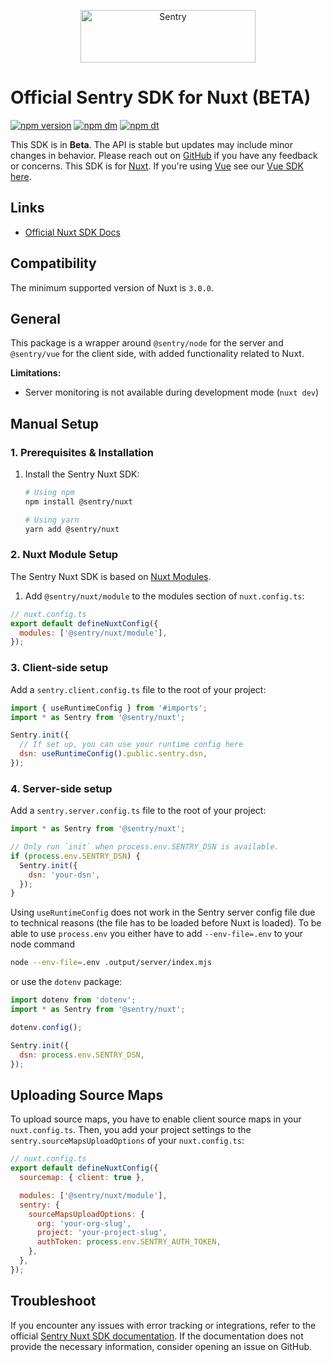 <p align="center">
  <a href="https://sentry.io/?utm_source=github&utm_medium=logo" target="_blank">
    <img src="https://sentry-brand.storage.googleapis.com/sentry-wordmark-dark-280x84.png" alt="Sentry" width="280" height="84">
  </a>
</p>

# Official Sentry SDK for Nuxt (BETA)

[![npm version](https://img.shields.io/npm/v/@sentry/nuxt.svg)](https://www.npmjs.com/package/@sentry/nuxt)
[![npm dm](https://img.shields.io/npm/dm/@sentry/nuxt.svg)](https://www.npmjs.com/package/@sentry/nuxt)
[![npm dt](https://img.shields.io/npm/dt/@sentry/nuxt.svg)](https://www.npmjs.com/package/@sentry/nuxt)

This SDK is in **Beta**. The API is stable but updates may include minor changes in behavior. Please reach out on
[GitHub](https://github.com/getsentry/sentry-javascript/issues/new/choose) if you have any feedback or concerns. This
SDK is for [Nuxt](https://nuxt.com/). If you're using [Vue](https://vuejs.org/) see our
[Vue SDK here](https://github.com/getsentry/sentry-javascript/tree/develop/packages/vue).

## Links

- [Official Nuxt SDK Docs](https://docs.sentry.io/platforms/javascript/guides/nuxt/)

## Compatibility

The minimum supported version of Nuxt is `3.0.0`.

## General

This package is a wrapper around `@sentry/node` for the server and `@sentry/vue` for the client side, with added
functionality related to Nuxt.

**Limitations:**

- Server monitoring is not available during development mode (`nuxt dev`)

## Manual Setup

### 1. Prerequisites & Installation

1. Install the Sentry Nuxt SDK:

   ```bash
   # Using npm
   npm install @sentry/nuxt

   # Using yarn
   yarn add @sentry/nuxt
   ```

### 2. Nuxt Module Setup

The Sentry Nuxt SDK is based on [Nuxt Modules](https://nuxt.com/docs/api/kit/modules).

1. Add `@sentry/nuxt/module` to the modules section of `nuxt.config.ts`:

```javascript
// nuxt.config.ts
export default defineNuxtConfig({
  modules: ['@sentry/nuxt/module'],
});
```

### 3. Client-side setup

Add a `sentry.client.config.ts` file to the root of your project:

```javascript
import { useRuntimeConfig } from '#imports';
import * as Sentry from '@sentry/nuxt';

Sentry.init({
  // If set up, you can use your runtime config here
  dsn: useRuntimeConfig().public.sentry.dsn,
});
```

### 4. Server-side setup

Add a `sentry.server.config.ts` file to the root of your project:

```javascript
import * as Sentry from '@sentry/nuxt';

// Only run `init` when process.env.SENTRY_DSN is available.
if (process.env.SENTRY_DSN) {
  Sentry.init({
    dsn: 'your-dsn',
  });
}
```

Using `useRuntimeConfig` does not work in the Sentry server config file due to technical reasons (the file has to be
loaded before Nuxt is loaded). To be able to use `process.env` you either have to add `--env-file=.env` to your node
command

```bash
node --env-file=.env .output/server/index.mjs
```

or use the `dotenv` package:

```javascript
import dotenv from 'dotenv';
import * as Sentry from '@sentry/nuxt';

dotenv.config();

Sentry.init({
  dsn: process.env.SENTRY_DSN,
});
```

## Uploading Source Maps

To upload source maps, you have to enable client source maps in your `nuxt.config.ts`. Then, you add your project
settings to the `sentry.sourceMapsUploadOptions` of your `nuxt.config.ts`:

```javascript
// nuxt.config.ts
export default defineNuxtConfig({
  sourcemap: { client: true },

  modules: ['@sentry/nuxt/module'],
  sentry: {
    sourceMapsUploadOptions: {
      org: 'your-org-slug',
      project: 'your-project-slug',
      authToken: process.env.SENTRY_AUTH_TOKEN,
    },
  },
});
```

## Troubleshoot

If you encounter any issues with error tracking or integrations, refer to the official [Sentry Nuxt SDK documentation](https://docs.sentry.io/platforms/javascript/guides/nuxt/). If the documentation does not provide the necessary information, consider opening an issue on GitHub.
